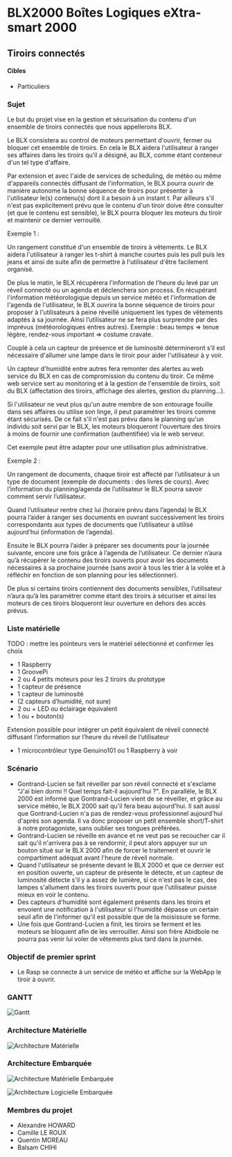 # BLX2000 Boîtes Logiques eXtra-smart 2000

## Tiroirs connectés

#### Cibles
- Particuliers

### Sujet

Le but du projet vise en la gestion et sécurisation du contenu d'un ensemble de tiroirs connectés que nous appellerons BLX.

Le BLX consistera au control de moteurs permettant d'ouvrir, fermer ou bloquer cet ensemble de tiroirs. En cela le BLX aidera l'utilisateur à ranger ses affaires dans les tiroirs qu’il a désigné, au BLX, comme étant conteneur d'un tel type d'affaire. 

Par extension et avec l'aide de services de scheduling, de météo ou même d'appareils connectés diffusant de l'information, le BLX pourra ouvrir de manière autonome la bonne séquence de tiroirs pour présenter à l'utilisateur le(s) contenu(s) dont il a besoin à un instant t. Par ailleurs s'il n'est pas explicitement prévu que le contenu d'un tiroir doive être consulter (et que le contenu est sensible), le BLX pourra bloquer les moteurs du tiroir et maintenir ce dernier verrouillé. 

Exemple 1 : 

Un rangement constitué d'un ensemble de tiroirs à vêtements. Le BLX aidera l'utilisateur à ranger les t-shirt à manche courtes puis les pull puis les jeans et ainsi de suite afin de permettre à l'utilisateur d'être facilement organisé.

De plus le matin, le BLX récupérera l'information de l'heure du levé par un réveil connecté ou un agenda et déclenchera son process. En récupérant l'information météorologique depuis un service météo et l'information de l'agenda de l'utilisateur, le BLX ouvrira la bonne séquence de tiroirs pour proposer à l'utilisateurs à peine réveillé uniquement les types de vêtements adaptés à sa journée. Ainsi l’utilisateur ne se fera plus surprendre par des imprévus (météorologiques entres autres). Exemple : beau temps => tenue légère, rendez-vous important => costume cravate. 

Couplé à cela un capteur de présence et de luminosité détermineront s’il est nécessaire d'allumer une lampe dans le tiroir pour aider l'utilisateur à y voir. 

Un capteur d'humidité entre autres fera remonter des alertes au web service du BLX en cas de compromission du contenu du tiroir. 
Ce même web service sert au monitoring et à la gestion de l'ensemble de tiroirs, soit du BLX (affectation des tiroirs, affichage des alertes, gestion du planning...). 

Si l'utilisateur ne veut plus qu'un autre membre de son entourage fouille dans ses affaires ou utilise son linge, il peut paramétrer les tiroirs comme étant sécurisés. De ce fait s'il n'est pas prévu dans le planning qu'un individu soit servi par le BLX, les moteurs bloqueront l'ouverture des tiroirs à moins de fournir une confirmation (authentifiée) via le web serveur.

Cet exemple peut être adapter pour une utilisation plus administrative. 

Exemple 2 :

Un rangement de documents, chaque tiroir est affecté par l’utilisateur à un type de document (exemple de documents : des livres de cours). Avec l’information du planning/agenda de l’utilisateur le BLX pourra savoir comment servir l’utilisateur.

Quand l’utilisateur rentre chez lui (horaire prévu dans l’agenda) le BLX pourra l’aider à ranger ses documents en ouvrant successivement les tiroirs correspondants aux types de documents que l’utilisateur à utilisé aujourd’hui (information de l’agenda). 

Ensuite le BLX pourra l’aider à préparer ses documents pour la journée suivante, encore une fois grâce à l’agenda de l’utilisateur. Ce dernier n’aura qu’à récupérer le contenu des tiroirs ouverts pour avoir les documents nécessaires à sa prochaine journée (sans avoir à tous les trier à la volée et à réfléchir en fonction de son planning pour les sélectionner). 

De plus si certains tiroirs contiennent des documents sensibles, l’utilisateur n’aura qu’à les paramétrer comme étant des tiroirs à sécuriser et ainsi les moteurs de ces tiroirs bloqueront leur ouverture en dehors des accès prévus.

### Liste matérielle 

TODO : mettre les pointeurs vers le matériel sélectionné et confirmer les choix
-	1 Raspberry
-	1 GroovePi
-	2 ou 4 petits moteurs pour les 2 tiroirs du prototype
-	1 capteur de présence
-	1 capteur de luminosité
-	(2 capteurs d’humidité, not sure)
-	2 ou + LED ou éclairage équivalent
-	1 ou + bouton(s)

Extension possible pour intégrer un petit équivalent de réveil connecté diffusant l’information sur l’heure du réveil de l’utilisateur
-	1 microcontrôleur type Genuino101 ou 1 Raspberry à voir


### Scénario

- Gontrand-Lucien se fait réveiller par son réveil connecté et s'exclame "J'ai bien dormi !! Quel temps fait-il aujourd'hui ?". En parallèle, le BLX 2000 est informé que Gontrand-Lucien vient de se réveiller, et grâce au service météo, le BLX 2000 sait qu'il fera beau aujourd'hui. Il sait aussi que Gontrand-Lucien n'a pas de rendez-vous professionnel aujourd'hui d'après son agenda. Il va donc proposer un petit ensemble short/T-shirt à notre protagoniste, sans oublier ses tongues préférées.
- Gontrand-Lucien se réveille en avance et ne veut pas se recoucher car il sait qu'il n'arrivera pas à se rendormir, il peut alors appuyer sur un bouton situé sur le BLX 2000 afin de forcer le traitement et ouvrir le compartiment adéquat avant l'heure de réveil normale.
- Quand l'utilisateur se présente devant le BLX 2000 et que ce dernier est en position ouverte, un capteur de présente le détecte, et un capteur de luminosité détecte s'il y a assez de lumière, si ce n'est pas le cas, des lampes s'allument dans les tiroirs ouverts pour que l'utilisateur puisse mieux en voir le contenu.
- Des capteurs d'humidité sont également présents dans les tiroirs et envoient une notification à l'utilisateur si l'humidité dépasse un certain seuil afin de l'informer qu'il est possible que de la moisissure se forme.
- Une fois que Gontrand-Lucien a finit, les tiroirs se ferment et les moteurs se bloquent afin de les verrouiller. Ainsi son frère Abidbole ne pourra pas venir lui voler de vêtements plus tard dans la journée.

### Objectif de premier sprint

- Le Rasp se connecte à un service de météo et affiche sur la WebApp le tiroir à ouvrir.

### GANTT

![Gantt](https://github.com/CamilleLeRoux/BLX2000/blob/master/GANTT.png)

### Architecture Matérielle

![Architecture Matérielle](https://github.com/CamilleLeRoux/BLX2000/blob/master/Dessin.png)

### Architecture Embarquée

![Architecture Matérielle Embarquée](https://github.com/CamilleLeRoux/BLX2000/blob/master/archi_materielle_embarque.jpg)

![Architecture Logicielle Embarquée](https://github.com/CamilleLeRoux/BLX2000/blob/master/archi_log_embarque.jpg)

### Membres du projet
- Alexandre HOWARD
- Camille LE ROUX
- Quentin MOREAU
- Balsam CHIHI
